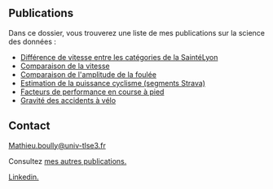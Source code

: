 ## Publications

Dans ce dossier, vous trouverez une liste de mes publications sur la science des données :

- [Différence de vitesse entre les catégories de la SaintéLyon](https://mathieuboully-datascience.000webhostapp.com/realisations/anova-saintelyon.html)
- [Comparaison de la vitesse](https://mathieuboully-datascience.000webhostapp.com/realisations/comparaison-vitesse-newbalance-vaporfly.html)
- [Comparaison de l'amplitude de la foulée](https://mathieuboully-datascience.000webhostapp.com/realisations/comparaison-longueur-foulee-newbalance-vaporfly.html)
- [Estimation de la puissance cyclisme (segments Strava)](https://mathieuboully-datascience.000webhostapp.com/realisations/modele-predictif-puissance-cyclisme.html)
- [Facteurs de performance en course à pied](https://mathieuboully-datascience.000webhostapp.com/realisations/facteurs-de-performance-en-course-a-pied.pdf)
- [Gravité des accidents à vélo](https://mathieuboully-datascience.000webhostapp.com/realisations/acp-bike-crash.html)

## Contact

Mathieu.boully@univ-tlse3.fr

Consultez [mes autres publications.](https://mathieuboully-datascience.000webhostapp.com/realisations/)

[Linkedin.](https://www.linkedin.com/in/mathieu-boully-61b910175/)
